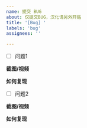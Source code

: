```yaml
---
name: 提交 BUG
about: 仅提交BUG，汉化请另外开贴
title: '[Bug] '
labels: 'bug'
assignees: ''

---
```


- [ ] 问题1

**截图/视频**

**如何复现**


- [ ] 问题2

**截图/视频**

**如何复现**

